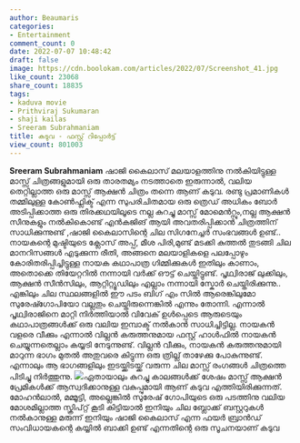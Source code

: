 ```yaml
---
author: Beaumaris
categories:
- Entertainment
comment_count: 0
date: 2022-07-07 10:48:42
draft: false
image: https://cdn.boolokam.com/articles/2022/07/Screenshot_41.jpg
like_count: 23068
share_count: 18835
tags:
- kaduva movie
- Prithviraj Sukumaran
- shaji kailas
- Sreeram Subrahmaniam
title: കടുവ - ഫസ്റ്റ് റിപ്പോർട്ട്
view_count: 801003
---
```


**Sreeram Subrahmaniam** ഷാജി കൈലാസ് മലയാളത്തിനു നൽകിയിട്ടുള്ള മാസ്സ് ചിത്രങ്ങളുമായി ഒരു താരതമ്യം നടത്താതെ ഇരുന്നാൽ, വലിയ തെറ്റില്ലാത്ത ഒരു മാസ്സ് ആക്ഷൻ ചിത്രം തന്നെ ആണ് കടുവ. രണ്ടു പ്രമാണികൾ തമ്മിലുള്ള കോൺഫ്ലിക്ട് എന്ന സുപരിചിതമായ ഒരു ത്രെഡ് അധികം ബോർ അടിപ്പിക്കാത്ത ഒരു തിരക്കഥയിലൂടെ നല്ല കുറച്ചു മാസ്സ് മോമെൻറ്സും,നല്ല ആക്ഷൻ സീനുകളും നൽകികൊണ്ട് എൻകജിങ് ആയി അവതരിപ്പിക്കാൻ ചിത്രത്തിന് സാധിക്കുന്നുണ്ട് ,ഷാജി കൈലാസിന്റെ ചില സിഗനേച്ചർ സംഭവങ്ങൾ ഉണ്ട്.. നായകന്റെ മുഷ്ടിയുടെ ക്ലോസ് അപ്പ്‌, മീശ പിരി,മുണ്ട് മടക്കി കുത്തൽ തുടങ്ങി ചില മാനറിസങ്ങൾ എടുക്കുന്ന രീതി, അങ്ങനെ മലയാളികളെ പലപ്പോഴും കോരിതരിപ്പിച്ചിട്ടുള്ള നായക കഥാപാത്ര ഗിമ്മിക്കുകൾ ഇതിലും കാണാം, അതൊക്കെ തിയേറ്ററിൽ നന്നായി വർക്ക്‌ ഔട്ട്‌ ചെയ്തിട്ടുണ്ട്. പൃഥ്വിരാജ് ലുക്കിലും, ആക്ഷൻ സീൻസിലും, ആറ്റിറ്റ്യൂഡിലും എല്ലാം നന്നായി സ്കോർ ചെയ്തിരിക്കുന്നു.. എങ്കിലും ചില സ്ഥലങ്ങളിൽ ഈ പടം ബിഗ് എം സിൽ ആരെങ്കിലുമോ സുരേഷ്ഗോപിയോ വല്ലതും ചെയ്തിരുന്നെങ്കിൽ എന്നും തോന്നി. എന്നാൽ പൃഥ്വിരാജിനെ മാറ്റി നിർത്തിയാൽ വിവേക് ഉൾപ്പെടെ ആരുടെയും കഥാപാത്രങ്ങൾക്ക് ഒരു വലിയ ഇമ്പാക്ട് നൽകാൻ സാധിച്ചിട്ടില്ല. നായകൻ വളരെ വീക്കും എന്നാൽ വില്ലൻ കരുത്തനുമായ ഫസ്റ്റ് ഹാൾഫിൽ നായകൻ ചെയ്യുന്നതെല്ലാം കയ്യടി നേടുന്നുണ്ട്. വില്ലൻ വീക്കും, നായകൻ കരുത്തനുമായി മാറുന്ന ഭാഗം മുതൽ അതുവരെ കിട്ടുന്ന ഒരു ത്രില്ല് താഴേക്കു പോകുന്നുണ്ട്. എന്നാലും ആ ഭാഗങ്ങളിലും ഇടയ്ക്കിടയ്ക്ക് വരുന്ന ചില മാസ്സ് രംഗങ്ങൾ ചിത്രത്തെ പിടിച്ചു നിർത്തുന്നു. ![](https://cdn.boolokam.com/articles/2022/07/Screenshot_41.jpg)ഏതായാലും കുറച്ചു കാലങ്ങൾക്ക് ശേഷം മാസ്സ് ആക്ഷൻ പ്രേമികൾക്ക് ആസ്വദിക്കാനുള്ള വകുപ്പുമായി ആണ് കടുവ എത്തിയിരിക്കുന്നത്. മോഹൻലാൽ, മമ്മൂട്ടി, അല്ലെങ്കിൽ സുരേഷ് ഗോപിയുടെ ഒരു പടത്തിനു വലിയ മോശമില്ലാത്ത സ്ക്രിപ്റ്റ് കൂടി കിട്ടിയാൽ ഇനിയും ചില ബ്ലോക്ക് ബസ്റ്ററുകൾ നൽകാനുള്ള മരുന്ന് ഇനിയും ഷാജി കൈലാസ് എന്ന ഫയർ ബ്രാൻഡ് സംവിധായകന്റെ കയ്യിൽ ബാക്കി ഉണ്ട് എന്നതിന്റെ ഒരു സൂചനയാണ് കടുവ